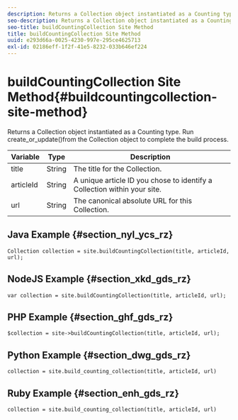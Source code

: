 ```yaml
---
description: Returns a Collection object instantiated as a Counting type. Run create_or_update()from the Collection object to complete the build process.
seo-description: Returns a Collection object instantiated as a Counting type. Run create_or_update()from the Collection object to complete the build process.
seo-title: buildCountingCollection Site Method
title: buildCountingCollection Site Method
uuid: e293d66a-0025-4230-997e-295ce4625713
exl-id: 02186eff-1f2f-41e5-8232-033b646ef224
---
```

# buildCountingCollection Site Method{#buildcountingcollection-site-method}

Returns a Collection object instantiated as a Counting type. Run create_or_update()from the Collection object to complete the build process.

|Variable|Type|Description|
|--- |--- |--- |
|title|String|The title for the Collection.|
|articleId|String|A unique article ID you chose to identify a Collection within your site.|
|url|String|The canonical absolute URL for this Collection.|

## Java Example {#section_nyl_ycs_rz}

```
Collection collection = site.buildCountingCollection(title, articleId, url); 

```

## NodeJS Example {#section_xkd_gds_rz}

```
var collection = site.buildCountingCollection(title, articleId, url); 

```

## PHP Example {#section_ghf_gds_rz}

```
$collection = site->buildCountingCollection(title, articleId, url); 

```

## Python Example {#section_dwg_gds_rz}

```
collection = site.build_counting_collection(title, articleId, url) 

```

## Ruby Example {#section_enh_gds_rz}

```
collection = site.build_counting_collection(title, articleId, url) 

```
